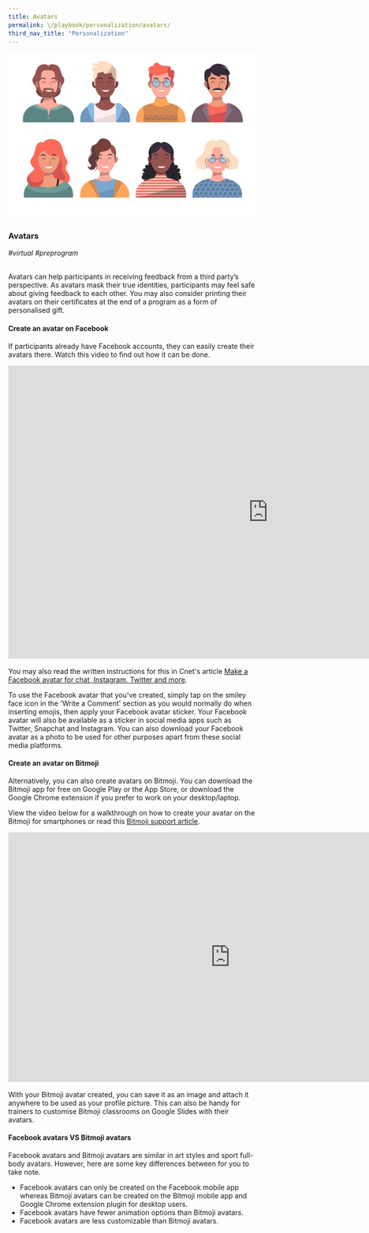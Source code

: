 ```yaml
---
title: Avatars
permalink: \/playbook/personalization/avatars/
third_nav_title: "Personalization"
---
```

![Avatars](/images/avatars.jpg)

### Avatars
*#virtual #preprogram*

<br>
Avatars can help participants in receiving feedback from a third party’s perspective. As avatars mask their true identities, participants may feel safe about giving feedback to each other. You may also consider printing their avatars on their certificates at the end of a program as a form of personalised gift.

#### Create an avatar on Facebook 

If participants already have Facebook accounts, they can easily create their avatars there. Watch this video to find out how it can be done. 

<iframe width="1053" height="594" src="https://www.youtube.com/embed/5PsKsj2fgMg" frameborder="0" allow="accelerometer; autoplay; encrypted-media; gyroscope; picture-in-picture" allowfullscreen></iframe>

You may also read the written instructions for this in Cnet's article [Make a Facebook avatar for chat, Instagram, Twitter and more](https://www.cnet.com/how-to/make-a-facebook-avatar-for-chat-instagram-twitter-and-more-heres-how/). 

To use the Facebook avatar that you've created, simply tap on the smiley face icon in the 'Write a Comment' section as you would normally do when inserting emojis, then apply your Facebook avatar sticker. Your Facebook avatar will also be available as a sticker in social media apps such as Twitter, Snapchat and Instagram. You can also download your Facebook avatar as a photo to be used for other purposes apart from these social media platforms. 

#### Create an avatar on Bitmoji 

Alternatively, you can also create avatars on Bitmoji. You can download the Bitmoji app for free on Google Play or the App Store, or download the Google Chrome extension if you prefer to work on your desktop/laptop. 

View the video below for a walkthrough on how to create your avatar on the Bitmoji for smartphones or read this [Bitmoji support article](https://support.bitmoji.com/hc/en-us/articles/360001493806-Create-Bitmoji-with-a-Selfie). 

<iframe width="900" height="506" src="https://www.youtube.com/embed/xV6mIGxcyoM" frameborder="0" allow="accelerometer; autoplay; encrypted-media; gyroscope; picture-in-picture" allowfullscreen></iframe>

With your Bitmoji avatar created, you can save it as an image and attach it anywhere to be used as your profile picture. This can also be handy for trainers to customise Bitmoji classrooms on Google Slides with their avatars. 

#### Facebook avatars VS Bitmoji avatars

Facebook avatars and Bitmoji avatars are similar in art styles and sport full-body avatars. However, here are some key differences between for you to take note. 

  * Facebook avatars can only be created on the Facebook mobile app whereas Bitmoji avatars can be created on the Bitmoji mobile app and Google Chrome extension plugin for desktop users. 
  * Facebook avatars have fewer animation options than Bitmoji avatars. 
  * Facebook avatars are less customizable than Bitmoji avatars. 
